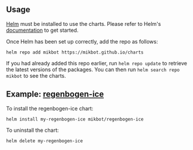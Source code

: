 ## Usage

[Helm](https://helm.sh) must be installed to use the charts.  Please refer to
Helm's [documentation](https://helm.sh/docs) to get started.

Once Helm has been set up correctly, add the repo as follows:

    helm repo add mikbot https://mikbot.github.io/charts

If you had already added this repo earlier, run `helm repo update` to retrieve
the latest versions of the packages.  You can then run `helm search repo
mikbot` to see the charts.

## Example: [regenbogen-ice](https://github.com/mikbot/regenbogen-ice)

To install the regenbogen-ice chart:

    helm install my-regenbogen-ice mikbot/regenbogen-ice

To uninstall the chart:

    helm delete my-regenbogen-ice
